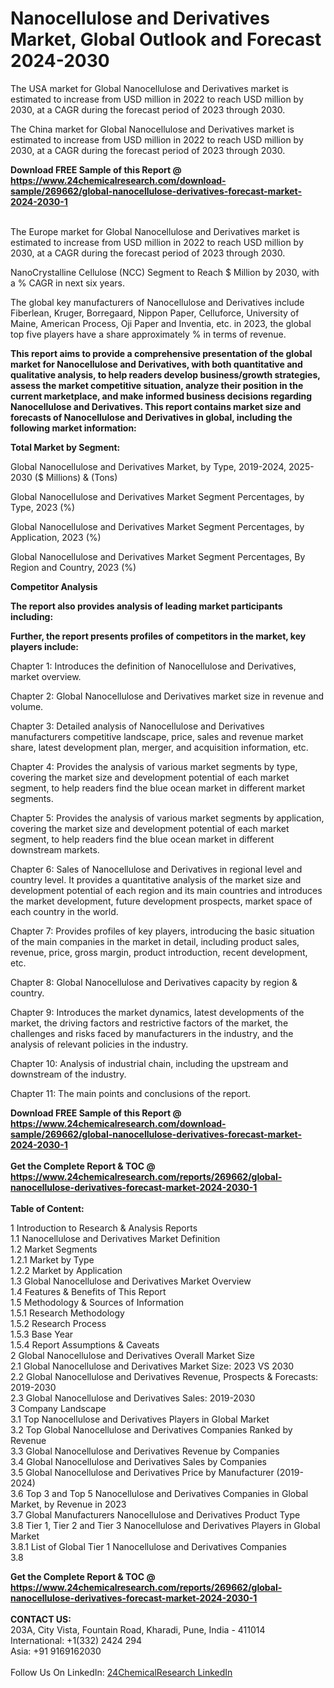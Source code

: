 <h1>Nanocellulose and Derivatives Market, Global Outlook and Forecast 2024-2030</h1><p>The USA market for Global Nanocellulose and Derivatives market is estimated to increase from USD million in 2022 to reach USD million by 2030, at a CAGR during the forecast period of 2023 through 2030.</p><p>
</p><p>The China market for Global Nanocellulose and Derivatives market is estimated to increase from USD million in 2022 to reach USD million by 2030, at a CAGR during the forecast period of 2023 through 2030.</p><div><b>Download FREE Sample of this Report @ 
            <a href="https://www.24chemicalresearch.com/download-sample/269662/global-nanocellulose-derivatives-forecast-market-2024-2030-1">
            https://www.24chemicalresearch.com/download-sample/269662/global-nanocellulose-derivatives-forecast-market-2024-2030-1</a></b></div><br><p>
</p><p>The Europe market for Global Nanocellulose and Derivatives market is estimated to increase from USD million in 2022 to reach USD million by 2030, at a CAGR during the forecast period of 2023 through 2030.</p><p>
NanoCrystalline Cellulose (NCC) Segment to Reach $ Million by 2030, with a % CAGR in next six years.</p><p>
The global key manufacturers of Nanocellulose and Derivatives include Fiberlean, Kruger, Borregaard, Nippon Paper, Celluforce, University of Maine, American Process, Oji Paper and Inventia, etc. in 2023, the global top five players have a share approximately % in terms of revenue.</p><p>
<strong>This report aims to provide a comprehensive presentation of the global market for Nanocellulose and Derivatives, with both quantitative and qualitative analysis, to help readers develop business/growth strategies, assess the market competitive situation, analyze their position in the current marketplace, and make informed business decisions regarding Nanocellulose and Derivatives. This report contains market size and forecasts of Nanocellulose and Derivatives in global, including the following market information:</strong></p><p>
</p><p>
<strong>Total Market by Segment:</strong></p><p>
Global Nanocellulose and Derivatives Market, by Type, 2019-2024, 2025-2030 ($ Millions) &amp; (Tons)</p><p>
Global Nanocellulose and Derivatives Market Segment Percentages, by Type, 2023 (%)</p><p>
</p><p>
Global Nanocellulose and Derivatives Market Segment Percentages, by Application, 2023 (%)</p><p>
</p><p>
Global Nanocellulose and Derivatives Market Segment Percentages, By Region and Country, 2023 (%)</p><p>
</p><p>
	</p><p>
<strong>Competitor Analysis</strong></p><p>
<strong>The report also provides analysis of leading market participants including:</strong></p><p>
</p><p>
<strong>Further, the report presents profiles of competitors in the market, key players include:</strong></p><p>
</p><p>
Chapter 1: Introduces the definition of Nanocellulose and Derivatives, market overview.</p><p>
Chapter 2: Global Nanocellulose and Derivatives market size in revenue and volume.</p><p>
Chapter 3: Detailed analysis of Nanocellulose and Derivatives manufacturers competitive landscape, price, sales and revenue market share, latest development plan, merger, and acquisition information, etc.</p><p>
Chapter 4: Provides the analysis of various market segments by type, covering the market size and development potential of each market segment, to help readers find the blue ocean market in different market segments.</p><p>
Chapter 5: Provides the analysis of various market segments by application, covering the market size and development potential of each market segment, to help readers find the blue ocean market in different downstream markets.</p><p>
Chapter 6: Sales of Nanocellulose and Derivatives in regional level and country level. It provides a quantitative analysis of the market size and development potential of each region and its main countries and introduces the market development, future development prospects, market space of each country in the world.</p><p>
Chapter 7: Provides profiles of key players, introducing the basic situation of the main companies in the market in detail, including product sales, revenue, price, gross margin, product introduction, recent development, etc.</p><p>
Chapter 8: Global Nanocellulose and Derivatives capacity by region &amp; country.</p><p>
Chapter 9: Introduces the market dynamics, latest developments of the market, the driving factors and restrictive factors of the market, the challenges and risks faced by manufacturers in the industry, and the analysis of relevant policies in the industry.</p><p>
Chapter 10: Analysis of industrial chain, including the upstream and downstream of the industry.</p><p>
Chapter 11: The main points and conclusions of the report.</p><div><b>Download FREE Sample of this Report @ 
            <a href="https://www.24chemicalresearch.com/download-sample/269662/global-nanocellulose-derivatives-forecast-market-2024-2030-1">
            https://www.24chemicalresearch.com/download-sample/269662/global-nanocellulose-derivatives-forecast-market-2024-2030-1</a></b></div><br><div><b>Get the Complete Report & TOC @ 
            <a href="https://www.24chemicalresearch.com/reports/269662/global-nanocellulose-derivatives-forecast-market-2024-2030-1">
            https://www.24chemicalresearch.com/reports/269662/global-nanocellulose-derivatives-forecast-market-2024-2030-1</a></b></div><br>
            <b>Table of Content:</b><p>1 Introduction to Research & Analysis Reports<br />
    1.1 Nanocellulose and Derivatives Market Definition<br />
    1.2 Market Segments<br />
        1.2.1 Market by Type<br />
        1.2.2 Market by Application<br />
    1.3 Global Nanocellulose and Derivatives Market Overview<br />
    1.4 Features & Benefits of This Report<br />
    1.5 Methodology & Sources of Information<br />
        1.5.1 Research Methodology<br />
        1.5.2 Research Process<br />
        1.5.3 Base Year<br />
        1.5.4 Report Assumptions & Caveats<br />
2 Global Nanocellulose and Derivatives Overall Market Size<br />
    2.1 Global Nanocellulose and Derivatives Market Size: 2023 VS 2030<br />
    2.2 Global Nanocellulose and Derivatives Revenue, Prospects & Forecasts: 2019-2030<br />
    2.3 Global Nanocellulose and Derivatives Sales: 2019-2030<br />
3 Company Landscape<br />
    3.1 Top Nanocellulose and Derivatives Players in Global Market<br />
    3.2 Top Global Nanocellulose and Derivatives Companies Ranked by Revenue<br />
    3.3 Global Nanocellulose and Derivatives Revenue by Companies<br />
    3.4 Global Nanocellulose and Derivatives Sales by Companies<br />
    3.5 Global Nanocellulose and Derivatives Price by Manufacturer (2019-2024)<br />
    3.6 Top 3 and Top 5 Nanocellulose and Derivatives Companies in Global Market, by Revenue in 2023<br />
    3.7 Global Manufacturers Nanocellulose and Derivatives Product Type<br />
    3.8 Tier 1, Tier 2 and Tier 3 Nanocellulose and Derivatives Players in Global Market<br />
        3.8.1 List of Global Tier 1 Nanocellulose and Derivatives Companies<br />
        3.8</p><div><b>Get the Complete Report & TOC @ 
            <a href="https://www.24chemicalresearch.com/reports/269662/global-nanocellulose-derivatives-forecast-market-2024-2030-1">
            https://www.24chemicalresearch.com/reports/269662/global-nanocellulose-derivatives-forecast-market-2024-2030-1</a></b></div><br><b>CONTACT US:</b><br>
            203A, City Vista, Fountain Road, Kharadi, Pune, India - 411014<br>
            International: +1(332) 2424 294<br>
            Asia: +91 9169162030 <br><br>
            Follow Us On LinkedIn: <a href="https://www.linkedin.com/company/24chemicalresearch/">24ChemicalResearch LinkedIn</a>